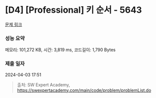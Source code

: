 # [D4] [Professional] 키 순서 - 5643 

[문제 링크](https://swexpertacademy.com/main/code/problem/problemDetail.do?contestProbId=AWXQsLWKd5cDFAUo) 

### 성능 요약

메모리: 101,272 KB, 시간: 3,819 ms, 코드길이: 1,790 Bytes

### 제출 일자

2024-04-03 17:51



> 출처: SW Expert Academy, https://swexpertacademy.com/main/code/problem/problemList.do